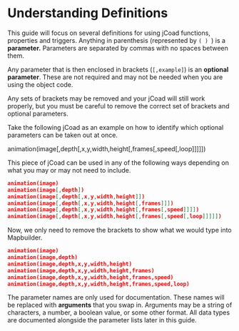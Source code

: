 # Understanding Definitions

This guide will focus on several definitions for using jCoad functions, properties and triggers.
Anything in parenthesis (represented by ``( ) ``) is a **parameter.** Parameters are separated by commas with no spaces between them.

Any parameter that is then enclosed in brackets (`[,example]`) is an **optional parameter**. These are not required and may not be needed when you are using the object code.

Any sets of brackets may be removed and your jCoad will still work properly, but you must be careful to remove the correct set of brackets and optional parameters.

Take the following jCoad as an example on how to identify which optional parameters can be taken out at once.

animation(image[,depth[,x,y,width,height[,frames[,speed[,loop]]]]])

This piece of jCoad can be used in any of the following ways depending on what you may or may not need to include.

```json title="Example with Optional Parameter Signifier" 
animation(image)
animation(image[,depth])
animation(image[,depth[,x,y,width,height]])
animation(image[,depth[,x,y,width,height[,frames]]]) 
animation(image[,depth[,x,y,width,height[,frames[,speed]]]]) 
animation(image[,depth[,x,y,width,height[,frames[,speed[,loop]]]]])
```

Now, we only need to remove the brackets to show what we would type into Mapbuilder.

```json title="Example"  
animation(image)
animation(image,depth)
animation(image,depth,x,y,width,height)
animation(image,depth,x,y,width,height,frames)
animation(image,depth,x,y,width,height,frames,speed)
animation(image,depth,x,y,width,height,frames,speed,loop)
```

The parameter names are only used for documentation. These names will be replaced with **arguments** that you swap in. Arguments may be a string of characters, a number, a boolean value, or some other format. All data types are documented alongside the parameter lists later in this guide.
